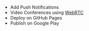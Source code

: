 * Add Push Notifications
* Video Conferences using [WebRTC](https://www.youtube.com/watch?v=WmR9IMUD_CY)
* Deploy on GitHub Pages
* Publish on Google Play
